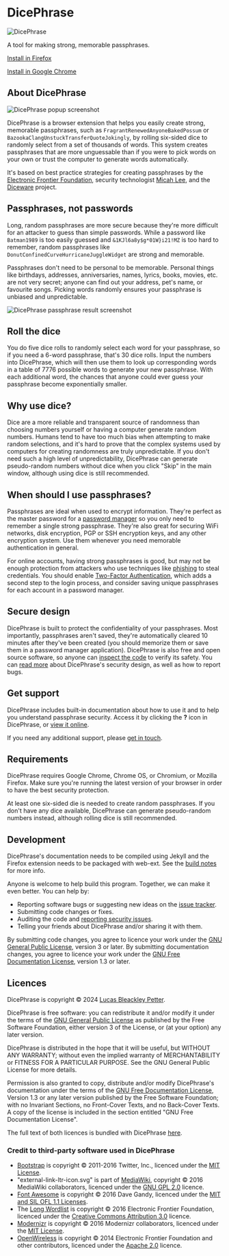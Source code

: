 # DicePhrase

![DicePhrase](img/icon-128.png)

A tool for making strong, memorable passphrases.

[Install in Firefox](https://addons.mozilla.org/en-US/firefox/addon/dicephrase/)

[Install in Google Chrome](https://chrome.google.com/webstore/detail/dicephrase/hlcidibhelknhpnimiiogjclajfopdag)


## About DicePhrase

![DicePhrase popup screenshot](img/screenshot-popup.png)

DicePhrase is a browser extension that helps you easily create strong, memorable passphrases, such as `FragrantRenewedAnyoneBakedPossum` or `BazookaClangUnstuckTransferQuoteJokingly`, by rolling six-sided dice to randomly select from a set of thousands of words. This system creates passphrases that are more unguessable than if you were to pick words on your own or trust the computer to generate words automatically.

It's based on best practice strategies for creating passphrases by the [Electronic Frontier Foundation](https://www.eff.org/dice), security technologist [Micah Lee](https://firstlook.org/theintercept/2015/03/26/passphrases-can-memorize-attackers-cant-guess/), and the [Diceware](http://world.std.com/~reinhold/diceware.html) project.

## Passphrases, not passwords
Long, random passphrases are more secure because they're more difficult for an attacker to guess than simple passwords. While a password like `Batman1989` is too easily guessed and `&1KJl6a8y$g*01W}i21!MZ` is too hard to remember, random passphrases like `DonutConfinedCurveHurricaneJuggleWidget` are strong and memorable.

Passphrases don't need to be personal to be memorable. Personal things like birthdays, addresses, anniversaries, names, lyrics, books, movies, etc. are not very secret; anyone can find out your address, pet's name, or favourite songs. Picking words randomly ensures your passphrase is unbiased and unpredictable.

![DicePhrase passphrase result screenshot](img/screenshot-results.png)

## Roll the dice
You do five dice rolls to randomly select each word for your passphrase, so if you need a 6-word passphrase, that's 30 dice rolls. Input the numbers into DicePhrase, which will then use them to look up corresponding words in a table of 7776 possible words to generate your new passphrase. With each additional word, the chances that anyone could ever guess your passphrase become exponentially smaller.

## Why use dice?
Dice are a more reliable and transparent source of randomness than choosing numbers yourself or having a computer generate random numbers. Humans tend to have too much bias when attempting to make random selections, and it's hard to prove that the complex systems used by computers for creating randomness are truly unpredictable. If you don't need such a high level of unpredictability, DicePhrase can generate pseudo-random numbers without dice when you click "Skip" in the main window, although using dice is still recommended.

## When should I use passphrases?
Passphrases are ideal when used to encrypt information. They're perfect as the master password for a [password manager](doc/help.md#password-manager-applications) so you only need to remember a single strong passphrase. They're also great for securing WiFi networks, disk encryption, PGP or SSH encryption keys, and any other encryption system. Use them whenever you need memorable authentication in general.

For online accounts, having strong passphrases is good, but may not be enough protection from attackers who use techniques like [phishing](https://en.wikipedia.org/wiki/Phishing) to steal credentials. You should enable [Two-Factor Authentication](https://www.turnon2fa.com/), which adds a second step to the login process, and consider saving unique passphrases for each account in a password manager.

## Secure design
DicePhrase is built to protect the confidentiality of your passphrases. Most importantly, passphrases aren't saved, they're automatically cleared 10 minutes after they've been created (you should memorize them or save them in a password manager application). DicePhrase is also free and open source software, so anyone can [inspect the code](https://github.com/dicephrase/dicephrase) to verify its safety. You can [read more](doc/help.md#dicephrases-security-design) about DicePhrase's security design, as well as how to report bugs.

## Get support
DicePhrase includes built-in documentation about how to use it and to help you understand passphrase security. Access it by clicking the **?** icon in DicePhrase, or [view it online](doc/help.md).

If you need any additional support, please [get in touch](doc/help.md#get-support).

## Requirements
DicePhrase requires Google Chrome, Chrome OS, or Chromium, or Mozilla Firefox. Make sure you're running the latest version of your browser in order to have the best security protection.

At least one six-sided die is needed to create random passphrases. If you don't have any dice available, DicePhrase can generate pseudo-random numbers instead, although rolling dice is still recommended.

## Development
DicePhrase's documentation needs to be compiled using Jekyll and the Firefox extension needs to be packaged with web-ext. See the [build notes](BUILD.md) for more info.

Anyone is welcome to help build this program. Together, we can make it even better. You can help by:
- Reporting software bugs or suggesting new ideas on the [issue tracker](https://github.com/dicephrase/dicephrase/issues).
- Submitting code changes or fixes.
- Auditing the code and [reporting security issues](doc/help.md#reporting-security-vulnerabilities).
- Telling your friends about DicePhrase and/or sharing it with them.

By submitting code changes, you agree to licence your work under the [GNU General Public License](https://www.gnu.org/licenses/gpl.html), version 3 or later. By submitting documentation changes, you agree to licence your work under the [GNU Free Documentation License](https://www.gnu.org/licenses/fdl.html), version 1.3 or later.

## Licences
DicePhrase is copyright © 2024 [Lucas Bleackley Petter](https://www.lucaspetter.com).

DicePhrase is free software: you can redistribute it and/or modify it under the terms of the [GNU General Public License](https://www.gnu.org/licenses/gpl.html) as published by the Free Software Foundation, either version 3 of the License, or (at your option) any later version.

DicePhrase is distributed in the hope that it will be useful, but WITHOUT ANY WARRANTY; without even the implied warranty of MERCHANTABILITY or FITNESS FOR A PARTICULAR PURPOSE. See the GNU General Public License for more details.

Permission is also granted to copy, distribute and/or modify DicePhrase's documentation under the terms of the [GNU Free Documentation License](https://www.gnu.org/licenses/fdl.html), Version 1.3 or any later version published by the Free Software Foundation; with no Invariant Sections, no Front-Cover Texts, and no Back-Cover Texts. A copy of the license is included in the section entitled "GNU Free Documentation License".

The full text of both licences is bundled with DicePhrase [here](LICENSE.txt).

### Credit to third-party software used in DicePhrase
- [Bootstrap](https://getbootstrap.com/) is copyright © 2011-2016 Twitter, Inc., licenced under the [MIT License](https://github.com/twbs/bootstrap/blob/master/LICENSE).
- "external-link-ltr-icon.svg" is part of [MediaWiki](https://www.mediawiki.org/), copyright © 2016 MediaWiki collaborators, licenced under the [GNU GPL 2.0](https://www.mediawiki.org/wiki/Download) licence.
- [Font Awesome](http://fontawesome.io/) is copyright © 2016 Dave Gandy, licenced under the [MIT and SIL OFL 1.1 Licenses](http://fontawesome.io/license/).
- The [Long Wordlist](https://www.eff.org/dice) is copyright © 2016 Electronic Frontier Foundation, licenced under the [Creative Commons Attribution 3.0](https://www.eff.org/copyright) licence.
- [Modernizr](https://modernizr.com/) is copyright © 2016 Modernizr collaborators, licenced under the [MIT License](https://github.com/Modernizr/Modernizr/blob/master/readme.md).
- [OpenWireless](https://github.com/efforg/OpenWireless/) is copyright © 2014 Electronic Frontier Foundation and other contributors, licenced under the [Apache 2.0](https://github.com/EFForg/OpenWireless/blob/master/LICENSE) licence.
